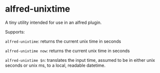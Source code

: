 # alfred-unixtime

A tiny utility intended for use in an alfred plugin.

Supports:

`alfred-unixtime`: returns the current unix time in seconds

`alfred-unixtime now`: returns the current unix time in seconds

`alfred-unixtime $n`: translates the input time, assumed to be in either unix seconds or unix ms, to a local, readable datetime.
